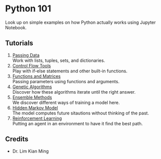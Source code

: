# Python 101
Look up on simple examples on how Python actually works using Jupyter Notebook.

## Tutorials
1. [Passing Data](../python-101/passingData.ipynb)  
Work with lists, tuples, sets, and dictionaries.
2. [Control Flow Tools](../python-101/controlFlowTools.ipynb)  
Play with if-else statements and other built-in functions.
3. [Functions and Matrices](../python-101/functionsAndMatrices.ipynb)  
Passing parameters using functions and arguments.
4. [Genetic Algorithms](../python-101/geneticAlgorithms.ipynb)  
Discover how these algorithms iterate until the right answer.
5. [Ensemble Methods](../python-101/ensembleMethods.ipynb)  
We discover different ways of training a model here.
5. [Hidden Markov Model](../python-101/hiddenMarkovModel.ipynb)  
The model computes future sitautions without thinking of the past.
5. [Reinforcement Learning](../python-101/reinforcementLearning.ipynb)  
Putting an agent in an environment to have it find the best path.

## Credits
* Dr. Lim Kian Ming
